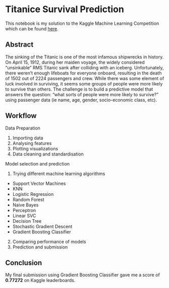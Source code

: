 # Titanice Survival Prediction

This notebook is my solution to the Kaggle Machine Learning Competition which can be found [here](https://www.kaggle.com/c/titanic).

## Abstract
The sinking of the Titanic is one of the most infamous shipwrecks in history.
On April 15, 1912, during her maiden voyage, the widely considered “unsinkable” RMS Titanic sank after colliding with an iceberg. Unfortunately, there weren’t enough lifeboats for everyone onboard, resulting in the death of 1502 out of 2224 passengers and crew.
While there was some element of luck involved in surviving, it seems some groups of people were more likely to survive than others.
The challenge is to build a predictive model that answers the question: “what sorts of people were more likely to survive?” using passenger data (ie name, age, gender, socio-economic class, etc). 

## Workflow

Data Preparation
1. Importing data
2. Analysing features
3. Plotting visualizations
4. Data cleaning and standardisation

Model selection and prediction
1. Trying different machine learning algorithms
  * Support Vector Machines
  * KNN
  * Logistic Regression
  * Random Forest
  * Naive Bayes
  * Perceptron
  * Linear SVC
  * Decision Tree
  * Stochastic Gradient Descent
  * Gradient Boosting Classifier
2. Comparing performance of models
3. Prediction and submission

## Conclusion

My final submission using Gradient Boosting Classifier gave me a score of **0.77272** on Kaggle leaderboards.

